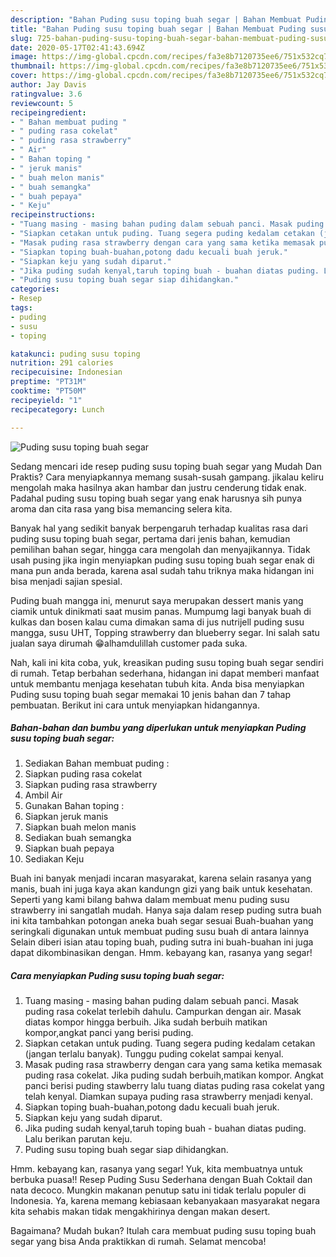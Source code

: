 ```yaml
---
description: "Bahan Puding susu toping buah segar | Bahan Membuat Puding susu toping buah segar Yang Enak Dan Mudah"
title: "Bahan Puding susu toping buah segar | Bahan Membuat Puding susu toping buah segar Yang Enak Dan Mudah"
slug: 725-bahan-puding-susu-toping-buah-segar-bahan-membuat-puding-susu-toping-buah-segar-yang-enak-dan-mudah
date: 2020-05-17T02:41:43.694Z
image: https://img-global.cpcdn.com/recipes/fa3e8b7120735ee6/751x532cq70/puding-susu-toping-buah-segar-foto-resep-utama.jpg
thumbnail: https://img-global.cpcdn.com/recipes/fa3e8b7120735ee6/751x532cq70/puding-susu-toping-buah-segar-foto-resep-utama.jpg
cover: https://img-global.cpcdn.com/recipes/fa3e8b7120735ee6/751x532cq70/puding-susu-toping-buah-segar-foto-resep-utama.jpg
author: Jay Davis
ratingvalue: 3.6
reviewcount: 5
recipeingredient:
- " Bahan membuat puding "
- " puding rasa cokelat"
- " puding rasa strawberry"
- " Air"
- " Bahan toping "
- " jeruk manis"
- " buah melon manis"
- " buah semangka"
- " buah pepaya"
- " Keju"
recipeinstructions:
- "Tuang masing - masing bahan puding dalam sebuah panci. Masak puding rasa cokelat terlebih dahulu. Campurkan dengan air. Masak diatas kompor hingga berbuih. Jika sudah berbuih matikan kompor,angkat panci yang berisi puding."
- "Siapkan cetakan untuk puding. Tuang segera puding kedalam cetakan (jangan terlalu banyak). Tunggu puding cokelat sampai kenyal."
- "Masak puding rasa strawberry dengan cara yang sama ketika memasak puding rasa cokelat. Jika puding sudah berbuih,matikan kompor. Angkat panci berisi puding stawberry lalu tuang diatas puding rasa cokelat yang telah kenyal. Diamkan supaya puding rasa strawberry menjadi kenyal."
- "Siapkan toping buah-buahan,potong dadu kecuali buah jeruk."
- "Siapkan keju yang sudah diparut."
- "Jika puding sudah kenyal,taruh toping buah - buahan diatas puding. Lalu berikan parutan keju."
- "Puding susu toping buah segar siap dihidangkan."
categories:
- Resep
tags:
- puding
- susu
- toping

katakunci: puding susu toping 
nutrition: 291 calories
recipecuisine: Indonesian
preptime: "PT31M"
cooktime: "PT50M"
recipeyield: "1"
recipecategory: Lunch

---
```



![Puding susu toping buah segar](https://img-global.cpcdn.com/recipes/fa3e8b7120735ee6/751x532cq70/puding-susu-toping-buah-segar-foto-resep-utama.jpg)

Sedang mencari ide resep puding susu toping buah segar yang Mudah Dan Praktis? Cara menyiapkannya memang susah-susah gampang. jikalau keliru mengolah maka hasilnya akan hambar dan justru cenderung tidak enak. Padahal puding susu toping buah segar yang enak harusnya sih punya aroma dan cita rasa yang bisa memancing selera kita.

Banyak hal yang sedikit banyak berpengaruh terhadap kualitas rasa dari puding susu toping buah segar, pertama dari jenis bahan, kemudian pemilihan bahan segar, hingga cara mengolah dan menyajikannya. Tidak usah pusing jika ingin menyiapkan puding susu toping buah segar enak di mana pun anda berada, karena asal sudah tahu triknya maka hidangan ini bisa menjadi sajian spesial.

Puding buah mangga ini, menurut saya merupakan dessert manis yang ciamik untuk dinikmati saat musim panas. Mumpumg lagi banyak buah di kulkas dan bosen kalau cuma dimakan sama di jus nutrijell puding susu mangga, susu UHT, Topping strawberry dan blueberry segar. Ini salah satu jualan saya dirumah 😁alhamdulillah customer pada suka.


Nah, kali ini kita coba, yuk, kreasikan puding susu toping buah segar sendiri di rumah. Tetap berbahan sederhana, hidangan ini dapat memberi manfaat untuk membantu menjaga kesehatan tubuh kita. Anda bisa menyiapkan Puding susu toping buah segar memakai 10 jenis bahan dan 7 tahap pembuatan. Berikut ini cara untuk menyiapkan hidangannya.

<!--inarticleads1-->

##### Bahan-bahan dan bumbu yang diperlukan untuk menyiapkan Puding susu toping buah segar:

1. Sediakan  Bahan membuat puding :
1. Siapkan  puding rasa cokelat
1. Siapkan  puding rasa strawberry
1. Ambil  Air
1. Gunakan  Bahan toping :
1. Siapkan  jeruk manis
1. Siapkan  buah melon manis
1. Sediakan  buah semangka
1. Siapkan  buah pepaya
1. Sediakan  Keju


Buah ini banyak menjadi incaran masyarakat, karena selain rasanya yang manis, buah ini juga kaya akan kandungn gizi yang baik untuk kesehatan. Seperti yang kami bilang bahwa dalam membuat menu puding susu strawberry ini sangatlah mudah. Hanya saja dalam resep puding sutra buah ini kita tambahkan potongan aneka buah segar sesuai Buah-buahan yang seringkali digunakan untuk membuat puding susu buah di antara lainnya Selain diberi isian atau toping buah, puding sutra ini buah-buahan ini juga dapat dikombinasikan dengan. Hmm. kebayang kan, rasanya yang segar! 

<!--inarticleads2-->

##### Cara menyiapkan Puding susu toping buah segar:

1. Tuang masing - masing bahan puding dalam sebuah panci. Masak puding rasa cokelat terlebih dahulu. Campurkan dengan air. Masak diatas kompor hingga berbuih. Jika sudah berbuih matikan kompor,angkat panci yang berisi puding.
1. Siapkan cetakan untuk puding. Tuang segera puding kedalam cetakan (jangan terlalu banyak). Tunggu puding cokelat sampai kenyal.
1. Masak puding rasa strawberry dengan cara yang sama ketika memasak puding rasa cokelat. Jika puding sudah berbuih,matikan kompor. Angkat panci berisi puding stawberry lalu tuang diatas puding rasa cokelat yang telah kenyal. Diamkan supaya puding rasa strawberry menjadi kenyal.
1. Siapkan toping buah-buahan,potong dadu kecuali buah jeruk.
1. Siapkan keju yang sudah diparut.
1. Jika puding sudah kenyal,taruh toping buah - buahan diatas puding. Lalu berikan parutan keju.
1. Puding susu toping buah segar siap dihidangkan.


Hmm. kebayang kan, rasanya yang segar! Yuk, kita membuatnya untuk berbuka puasa!! Resep Puding Susu Sederhana dengan Buah Coktail dan nata decoco. Mungkin makanan penutup satu ini tidak terlalu populer di Indonesia. Ya, karena memang kebiasaan kebanyakaan masyarakat negara kita sehabis makan tidak mengakhirinya dengan makan desert. 

Bagaimana? Mudah bukan? Itulah cara membuat puding susu toping buah segar yang bisa Anda praktikkan di rumah. Selamat mencoba!
